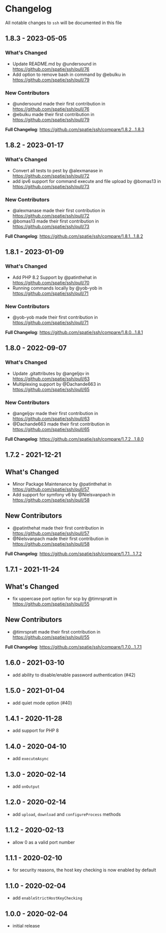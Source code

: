 # Changelog

All notable changes to `ssh` will be documented in this file

## 1.8.3 - 2023-05-05

### What's Changed

- Update README.md by @undersound in https://github.com/spatie/ssh/pull/76
- Add option to remove bash in command by @ebulku in https://github.com/spatie/ssh/pull/79

### New Contributors

- @undersound made their first contribution in https://github.com/spatie/ssh/pull/76
- @ebulku made their first contribution in https://github.com/spatie/ssh/pull/79

**Full Changelog**: https://github.com/spatie/ssh/compare/1.8.2...1.8.3

## 1.8.2 - 2023-01-17

### What's Changed

- Convert all tests to pest by @alexmanase in https://github.com/spatie/ssh/pull/72
- add ipv6 support for command execute and file upload by @bomas13 in https://github.com/spatie/ssh/pull/73

### New Contributors

- @alexmanase made their first contribution in https://github.com/spatie/ssh/pull/72
- @bomas13 made their first contribution in https://github.com/spatie/ssh/pull/73

**Full Changelog**: https://github.com/spatie/ssh/compare/1.8.1...1.8.2

## 1.8.1 - 2023-01-09

### What's Changed

- Add PHP 8.2 Support by @patinthehat in https://github.com/spatie/ssh/pull/70
- Running commands locally by @yob-yob in https://github.com/spatie/ssh/pull/71

### New Contributors

- @yob-yob made their first contribution in https://github.com/spatie/ssh/pull/71

**Full Changelog**: https://github.com/spatie/ssh/compare/1.8.0...1.8.1

## 1.8.0 - 2022-09-07

### What's Changed

- Update .gitattributes by @angeljqv in https://github.com/spatie/ssh/pull/63
- Multiplexing support by @Dachande663 in https://github.com/spatie/ssh/pull/65

### New Contributors

- @angeljqv made their first contribution in https://github.com/spatie/ssh/pull/63
- @Dachande663 made their first contribution in https://github.com/spatie/ssh/pull/65

**Full Changelog**: https://github.com/spatie/ssh/compare/1.7.2...1.8.0

## 1.7.2 - 2021-12-21

## What's Changed

- Minor Package Maintenance by @patinthehat in https://github.com/spatie/ssh/pull/57
- Add support for symfony v6 by @Nielsvanpach in https://github.com/spatie/ssh/pull/58

## New Contributors

- @patinthehat made their first contribution in https://github.com/spatie/ssh/pull/57
- @Nielsvanpach made their first contribution in https://github.com/spatie/ssh/pull/58

**Full Changelog**: https://github.com/spatie/ssh/compare/1.7.1...1.7.2

## 1.7.1 - 2021-11-24

## What's Changed

- fix uppercase port option for scp by @timrspratt in https://github.com/spatie/ssh/pull/55

## New Contributors

- @timrspratt made their first contribution in https://github.com/spatie/ssh/pull/55

**Full Changelog**: https://github.com/spatie/ssh/compare/1.7.0...1.7.1

## 1.6.0 - 2021-03-10

- add ability to disable/enable password authentication (#42)

## 1.5.0 - 2021-01-04

- add quiet mode option (#40)

## 1.4.1 - 2020-11-28

- add support for PHP 8

## 1.4.0 - 2020-04-10

- add `executeAsync`

## 1.3.0 - 2020-02-14

- add `onOutput`

## 1.2.0 - 2020-02-14

- add `upload`, `download` and `configureProcess` methods

## 1.1.2 - 2020-02-13

- allow 0 as a valid port number

## 1.1.1 - 2020-02-10

- for security reasons, the host key checking is now enabled by default

## 1.1.0 - 2020-02-04

- add `enableStrictHostKeyChecking`

## 1.0.0 - 2020-02-04

- initial release
